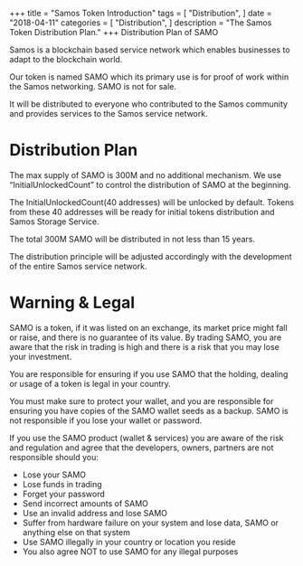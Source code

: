 +++
title = "Samos Token Introduction"
tags = [
    "Distribution",
]
date = "2018-04-11"
categories = [
    "Distribution",
]
description = "The Samos Token Distribution Plan."
+++
Distribution Plan of SAMO



Samos is a blockchain based service network which enables businesses to adapt to the blockchain world.

Our token is named SAMO which its primary use is for proof of work within the Samos networking. SAMO is not for sale. 

It will be distributed to everyone who contributed to the Samos community and provides services to the Samos service network.

# Distribution Plan

The max supply of SAMO is 300M and no additional mechanism. We use “InitialUnlockedCount” to control the distribution of SAMO at the beginning.

The InitialUnlockedCount(40 addresses) will be unlocked by default. Tokens from these 40 addresses will be ready for initial tokens distribution and Samos Storage Service.

The total 300M SAMO will be distributed in not less than 15 years.

The distribution principle will be adjusted accordingly with the development of the entire Samos service network.


# Warning & Legal

SAMO is a token, if it was listed on an exchange, its market price might fall or raise, and there is no guarantee of its value. By trading SAMO, you are aware that the risk in trading is high and there is a risk that you may lose your investment.

You are responsible for ensuring if you use SAMO that the holding, dealing or usage of a token is legal in your country. 

You must make sure to protect your wallet, and you are responsible for ensuring you have copies of the SAMO wallet seeds as a backup. SAMO is not responsible if you lose your wallet or password.

If you use the SAMO product (wallet & services) you are aware of the risk and regulation and agree that the developers, owners, partners are not responsible should you: 


* Lose your SAMO
* Lose funds in trading
* Forget your password
* Send incorrect amounts of SAMO
* Use an invalid address and lose SAMO
* Suffer from hardware failure on your system and lose data, SAMO or anything else on that system
* Use SAMO illegally in your country or location you reside
* You also agree NOT to use SAMO for any illegal purposes